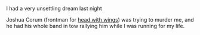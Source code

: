 I had a very unsettling dream last night

Joshua Corum (frontman for [head with wings][1]) was trying to murder me, and he had his whole band in tow rallying him while I was running for my life.

[1]:	https://headwithwings.bandcamp.com/